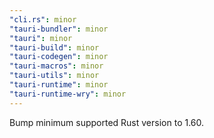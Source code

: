 ```yaml
---
"cli.rs": minor
"tauri-bundler": minor
"tauri": minor
"tauri-build": minor
"tauri-codegen": minor
"tauri-macros": minor
"tauri-utils": minor
"tauri-runtime": minor
"tauri-runtime-wry": minor
---
```


Bump minimum supported Rust version to 1.60.
